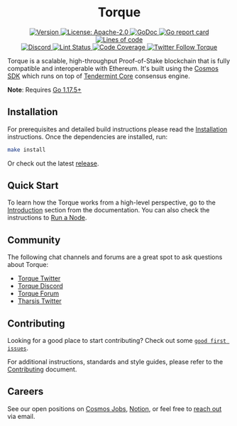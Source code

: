 <!--
parent:
  order: false
-->

<div align="center">
  <h1> Torque </h1>
</div>

<!-- TODO: add banner -->
<!-- ![banner](docs/ethermint.jpg) -->

<div align="center">
  <a href="https://github.com/olegtropinin/torque/releases/latest">
    <img alt="Version" src="https://img.shields.io/github/tag/olegtropinin/torque.svg" />
  </a>
  <a href="https://github.com/olegtropinin/torque/blob/main/LICENSE">
    <img alt="License: Apache-2.0" src="https://img.shields.io/github/license/olegtropinin/torque.svg" />
  </a>
  <a href="https://pkg.go.dev/github.com/olegtropinin/torque">
    <img alt="GoDoc" src="https://godoc.org/github.com/olegtropinin/torque?status.svg" />
  </a>
  <a href="https://goreportcard.com/report/github.com/olegtropinin/torque">
    <img alt="Go report card" src="https://goreportcard.com/badge/github.com/olegtropinin/torque"/>
  </a>
  <a href="https://bestpractices.coreinfrastructure.org/projects/5018">
    <img alt="Lines of code" src="https://img.shields.io/tokei/lines/github/olegtropinin/torque">
  </a>
</div>
<div align="center">
  <a href="https://discord.gg/torque">
    <img alt="Discord" src="https://img.shields.io/discord/809048090249134080.svg" />
  </a>
  <a href="https://github.com/olegtropinin/torque/actions?query=branch%3Amain+workflow%3ALint">
    <img alt="Lint Status" src="https://github.com/olegtropinin/torque/actions/workflows/lint.yml/badge.svg?branch=main" />
  </a>
  <a href="https://codecov.io/gh/olegtropinin/torque">
    <img alt="Code Coverage" src="https://codecov.io/gh/olegtropinin/torque/branch/main/graph/badge.svg" />
  </a>
  <a href="https://twitter.com/TorqueOrg">
    <img alt="Twitter Follow Torque" src="https://img.shields.io/twitter/follow/TorqueOrg"/>
  </a>
</div>

Torque is a scalable, high-throughput Proof-of-Stake blockchain that is fully compatible and
interoperable with Ethereum. It's built using the [Cosmos SDK](https://github.com/cosmos/cosmos-sdk/) which runs on top of [Tendermint Core](https://github.com/tendermint/tendermint) consensus engine.

**Note**: Requires [Go 1.17.5+](https://golang.org/dl/)

## Installation

For prerequisites and detailed build instructions please read the [Installation](https://torque.dev/quickstart/installation.html) instructions. Once the dependencies are installed, run:

```bash
make install
```

Or check out the latest [release](https://github.com/olegtropinin/torque/releases).

## Quick Start

To learn how the Torque works from a high-level perspective, go to the [Introduction](https://torque.dev/intro/overview.html) section from the documentation. You can also check the instructions to [Run a Node](https://torque.dev/quickstart/run_node.html).

## Community

The following chat channels and forums are a great spot to ask questions about Torque:

- [Torque Twitter](https://twitter.com/TorqueOrg)
- [Torque Discord](https://discord.gg/torque)
- [Torque Forum](https://commonwealth.im/torque)
- [Tharsis Twitter](https://twitter.com/TharsisHQ)

## Contributing

Looking for a good place to start contributing? Check out some [`good first issues`](https://github.com/olegtropinin/torque/issues?q=is%3Aopen+is%3Aissue+label%3A%22good+first+issue%22).

For additional instructions, standards and style guides, please refer to the [Contributing](./CONTRIBUTING.md) document.

## Careers

See our open positions on [Cosmos Jobs](https://jobs.cosmos.network/project/torque-d0sk1uxuh-remote/), [Notion](https://tharsis.notion.site), or feel free to [reach out](mailto:careers@thars.is) via email.
